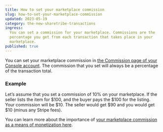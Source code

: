 ```yaml
---
title: How to set your marketplace commission
slug: how-to-set-your-marketplace-commission
updated: 2023-05-19
category: the-new-sharetribe-transactions
ingress:
  You can set a commission for your marketplace. Commissions are the
  percentage you get from each transaction that takes place in your
  marketplace.
published: true
---
```


You can set your marketplace commission in
[the Commission page of your Console account](https://flex-console.sharetribe.com/a/transactions/commission/).
The commission that you set will always be a percentage of the
transaction total.

### Example

Let’s assume that you set a commission of 10% on your marketplace. If
the seller lists the item for $100, and the buyer pays the $100 for the
listing. Your commission will be $10. The seller would get $90 and you
would get \$10 (minus any Stripe fees).

You can learn more about the importance of
[your marketplace commission as a means of monetization here](https://www.sharetribe.com/docs/operator-guides/why-is-commission-important/).

